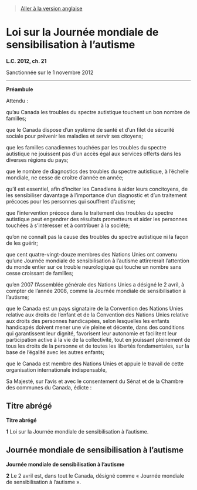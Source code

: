 > [Aller à la version anglaise](/en/Acts/Statutes%20of%20Canada/2012/c.%2021.md)

# Loi sur la Journée mondiale de sensibilisation à l’autisme

**L.C. 2012, ch. 21**


Sanctionnée sur le 1 novembre 2012

----------




**Préambule**

Attendu :

qu’au Canada les troubles du spectre autistique touchent un bon nombre de familles;

que le Canada dispose d’un système de santé et d’un filet de sécurité sociale pour prévenir les maladies et servir ses citoyens;

que les familles canadiennes touchées par les troubles du spectre autistique ne jouissent pas d’un accès égal aux services offerts dans les diverses régions du pays;

que le nombre de diagnostics des troubles du spectre autistique, à l’échelle mondiale, ne cesse de croître d’année en année;

qu’il est essentiel, afin d’inciter les Canadiens à aider leurs concitoyens, de les sensibiliser davantage à l’importance d’un diagnostic et d’un traitement précoces pour les personnes qui souffrent d’autisme;

que l’intervention précoce dans le traitement des troubles du spectre autistique peut engendrer des résultats prometteurs et aider les personnes touchées à s’intéresser et à contribuer à la société;

qu’on ne connaît pas la cause des troubles du spectre autistique ni la façon de les guérir;

que cent quatre-vingt-douze membres des Nations Unies ont convenu qu’une Journée mondiale de sensibilisation à l’autisme attirererait l’attention du monde entier sur ce trouble neurologique qui touche un nombre sans cesse croissant de familles;

qu’en 2007 l’Assemblée générale des Nations Unies a désigné le 2 avril, à compter de l’année 2008, comme la Journée mondiale de sensibilisation à l’autisme;

que le Canada est un pays signataire de la Convention des Nations Unies relative aux droits de l’enfant et de la Convention des Nations Unies relative aux droits des personnes handicapées, selon lesquelles les enfants handicapés doivent mener une vie pleine et décente, dans des conditions qui garantissent leur dignité, favorisent leur autonomie et facilitent leur participation active à la vie de la collectivité, tout en jouissant pleinement de tous les droits de la personne et de toutes les libertés fondamentales, sur la base de l’égalité avec les autres enfants;

que le Canada est membre des Nations Unies et appuie le travail de cette organisation internationale indispensable,



Sa Majesté, sur l’avis et avec le consentement du Sénat et de la Chambre des communes du Canada, édicte :






## Titre abrégé



**Titre abrégé**

**1** Loi sur la Journée mondiale de sensibilisation à l’autisme.




## Journée mondiale de sensibilisation à l’autisme



**Journée mondiale de sensibilisation à l’autisme**

**2** Le 2 avril est, dans tout le Canada, désigné comme « Journée mondiale de sensibilisation à l’autisme ».


